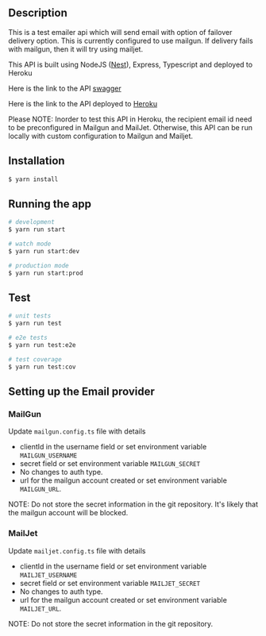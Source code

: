 ## Description

This is a test emailer api which will send email with option of failover delivery option. This is currently configured to use mailgun. If delivery fails with mailgun, then it will try using mailjet.

This API is built using NodeJS ([Nest](https://github.com/nestjs/nest)), Express, Typescript and deployed to Heroku

Here is the link to the API [swagger](https://kamesh-emailer-api.herokuapp.com/v1/api/)

Here is the link to the API deployed to [Heroku](https://kamesh-emailer-api.herokuapp.com/v1/api/email)

Please NOTE: Inorder to test this API in Heroku, the recipient email id need to be preconfigured in Mailgun and MailJet. Otherwise, this API can be run locally with custom configuration to Mailgun and Mailjet.

## Installation

```bash
$ yarn install
```

## Running the app

```bash
# development
$ yarn run start

# watch mode
$ yarn run start:dev

# production mode
$ yarn run start:prod
```

## Test

```bash
# unit tests
$ yarn run test

# e2e tests
$ yarn run test:e2e

# test coverage
$ yarn run test:cov
```

## Setting up the Email provider

### MailGun

Update `mailgun.config.ts` file with details

- clientId in the username field or set environment variable `MAILGUN_USERNAME`
- secret field or set environment variable `MAILGUN_SECRET`
- No changes to auth type.
- url for the mailgun account created or set environment variable `MAILGUN_URL`.

NOTE: Do not store the secret information in the git repository. It's likely that the mailgun account will be blocked.

### MailJet

Update `mailjet.config.ts` file with details

- clientId in the username field or set environment variable `MAILJET_USERNAME`
- secret field or set environment variable `MAILJET_SECRET`
- No changes to auth type.
- url for the mailgun account created or set environment variable `MAILJET_URL`.

NOTE: Do not store the secret information in the git repository.

